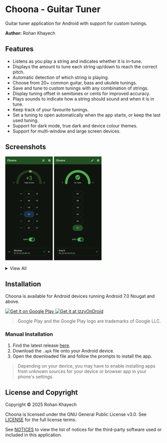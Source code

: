 # Choona - Guitar Tuner
Guitar tuner application for Android with support for custom tunings.

**Author:** Rohan Khayech

## Features
- Listens as you play a string and indicates whether it is in-tune.
- Displays the amount to tune each string up/down to reach the correct pitch.
- Automatic detection of which string is playing.
- Choose from 20+ common guitar, bass and ukulele tunings.
- Save and tune to custom tunings with any combination of strings.
- Display tuning offset in semitones or cents for improved accuracy.
- Plays sounds to indicate how a string should sound and when it is in tune.
- Keep track of your favourite tunings.
- Set a tuning to open automatically when the app starts, or keep the last used tuning.
- Support for dark mode, true dark and device colour themes.
- Support for multi-window and large screen devices.

## Screenshots

<img src="assets/screenshots/01-tuner.jpg" width=30%> <img src="assets/screenshots/02-in_tune.jpg" width=30%>

<details>
  <summary>
    View All
  </summary>
  <br>
  <img src="assets/screenshots/03-selection.jpg" width=20%> <img src="assets/screenshots/04-custom.jpg" width=20%>
  <img src="assets/screenshots/05-semitones.jpg" width=20%> <img src="assets/screenshots/06-cents.jpg" width=20%> 
  <img src="assets/screenshots/07-settings.jpg" width=20%> <img src="assets/screenshots/08-black_theme.jpg" width=20%>
  <img src="assets/screenshots/09-splitscreen.jpg" width="20%"> 
  <img src="assets/screenshots/10-tablet.jpg" width=40%>
  <img src="assets/screenshots/11-tablet.jpg" width=40%>
</details>

## Installation
Choona is available for Android devices running Android 7.0 Nougat and above.

<a href='https://play.google.com/store/apps/details?id=com.rohankhayech.choona&pcampaignid=pcampaignidMKT-Other-global-all-co-prtnr-py-PartBadge-Mar2515-1'>
  <img alt='Get it on Google Play' src='https://play.google.com/intl/en_us/badges/static/images/badges/en_badge_web_generic.png' width=20%/>
</a>
<a href='https://apt.izzysoft.de/packages/com.rohankhayech.choona'>
  <img alt='Get it at IzzyOnDroid' src='https://gitlab.com/IzzyOnDroid/repo/-/raw/master/assets/IzzyOnDroid.png' width='20%'/>
</a>

> Google Play and the Google Play logo are trademarks of Google LLC.

### Manual Installation

1. Find the latest release [here](https://github.com/rohankhayech/Choona/releases/latest).
2. Download the `.apk` file onto your Android device.
3. Open the downloaded file and follow the prompts to install the app.

> Depending on your device, you may have to enable installing apps from unknown sources for your device or browser app in your phone's settings.

## License and Copyright
Copyright © 2025 Rohan Khayech

Choona is licensed under the GNU General Public License v3.0.
See [LICENSE](LICENSE) for the full license terms.

See [NOTICES](NOTICES.md) to view the list of notices for the third-party software used or included in this application.
